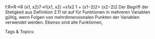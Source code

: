 f:R×R→R
(x1, x2)7→f(x1, x2) =x1x2
1 + (x1−2)2+ (x2−2)2
Der Begriff der Stetigkeit aus Definition 2.11 ist auf für Funktionen in mehreren Variablen gültig, wenn
Folgen von mehrdimensionalen Punkten der Variablen verwendet werden. Ebenso sind alle Funktionen,

   Tags & Topics:
   